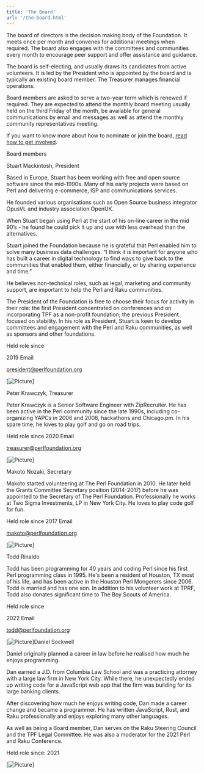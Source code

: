 ```yaml
---
title: 'The Board'
url: '/the-board.html'
---
```


The board of directors is the decision making body of
the Foundation. It meets once per month and convenes for
additional meetings when required. The board also engages
with the committees and communities every month to encourage
peer support and offer assistance and guidance.

The board is self-electing, and usually draws its
candidates from active volunteers. It is led by the
President who is appointed by the board and is typically
an existing board member. The Treasurer manages
financial operations.

Board members are asked to serve a two-year
term which is renewed if required. They are expected to
attend the monthly board meeting usually held on the third
Friday of the month, be available for general communications
by email and messages as well as attend the monthly
community representatives meeting.

If you want to
know more about how to nominate or join the board,
[read how to get involved](get-involved.html).

Board members

Stuart Mackintosh, President

Based in Europe, Stuart has been working with
free and open source software since the
mid-1990s. Many of his early projects were
based on Perl and delivering e-commerce, ISP
and communications services.

He
founded various organisations such as Open
Source business integrator OpusVL and industry
association OpenUK.

When Stuart
began using Perl at the start of his on-line
career in the mid 90’s - he found he could
pick it up and use with less overhead than the
alternatives.

Stuart joined the
Foundation because he is grateful that Perl
enabled him to solve many business data
challenges. “I think it is important for
anyone who has built a career in digital
technology to find ways to give back to the
communities that enabled them, either
financially, or by sharing experience and
time.”

He believes non-technical
roles, such as legal, marketing and community
support, are important to help the Perl and
Raku communities.

The President of the Foundation is free to
choose their focus for activity in their
role: the first President concentrated on
conferences and on incorporating TPF as a
non-profit foundation; the previous
President focused on stability. In his role
as President, Stuart is keen to develop
committees and engagement with the Perl and
Raku communities, as well as sponsors and
other foundations.

Held role since

2019
Email

[president@perlfoundation.org](mailto:president@perlfoundation.org)

[![Picture](/images/uploads/1/0/6/6/106663517/published/stuart.png%3F1680035988)]

Peter Krawczyk, Treasurer

Peter Krawczyk is a Senior Software Engineer
with ZipRecruiter. He has been active in the
Perl community since the late 1990s, including
co-organizing YAPCs in 2006 and 2008,
hackathons and Chicago.pm. In his spare time,
he loves to play golf and go on road trips.

Held
role since
2020
Email

[treasurer@perlfoundation.org](mailto:treasurer@perlfoundation.org)

[![Picture](/images/uploads/1/0/6/6/106663517/krawczyk23bw_orig.jpg)]

Makoto Nozaki, Secretary

Makoto started volunteering at The Perl
Foundation in 2010. He later held the Grants
Committee Secretary position (2014-2017)
before he was appointed to the Secretary of
The Perl Foundation. Professionally he works
at Two Sigma Investments, LP in New York City.
He loves to play code golf for fun.

Held
role since
2017
Email

[makoto@perlfoundation.org](mailto:makoto@perlfoundation.org)

[![Picture](/images/uploads/1/0/6/6/106663517/published/makoto.jpg%3F1680035961)]

Todd Rinaldo

Todd has been programming for 40 years and
coding Perl since his first Perl programming
class in 1995. He's been a resident of
Houston, TX most of his life, and has been
active in the Houston Perl Mongerers
since 2006. Todd is married and has one son.
In addition to his volunteer work at TPRF,
Todd also donates significant time to The
Boy Scouts of America.

Held role since

2022
Email

[todd@perlfoundation.org](mailto:todd@perlfoundation.org)

[![Picture](/images/uploads/1/0/6/6/106663517/todd_orig.png)]Daniel Sockwell

Daniel originally planned a career in law
before he realised how much he enjoys
programming.

Dan earned a J.D. from
Columbia Law School and was a practicing
attorney with a large law firm in New York
City. While there, he unexpectedly ended up
writing code for a JavaScript web app that the
firm was building for its large banking
clients.

After discovering how much
he enjoys writing code, Dan made a career
change and became a programmer. He has written
JavaScript, Rust, and Raku professionally and
enjoys exploring many other languages.

As
well as being a Board member, Dan serves on
the Raku Steering Council and the TPF Legal
Committee. He was also a moderator for the
2021 Perl and Raku Conference.

Held
role since:
2021

[![Picture](/images/uploads/1/0/6/6/106663517/daniel-sockwell-yas-board_orig.jpg)]
